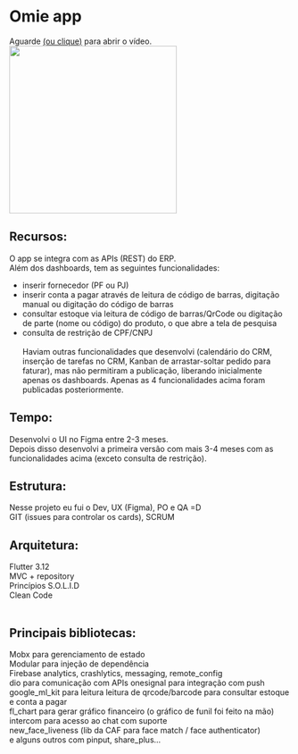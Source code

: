 # Omie app

Aguarde <a href="http://www.youtube.com/watch?feature=player_embedded&v=GbB4gaQxlBw" target="_blank">(ou clique)</a> para abrir o vídeo.
[<img src="https://github.com/diogoroos/omie_app/assets/78812662/80126a86-93bc-43e1-8433-1bc116004331" heigth="300" width="300px">](https://www.youtube.com/watch?v=uyCk2mHocgQ)

## Recursos:
O app se integra com as APIs (REST) do ERP.<br/>
Além dos dashboards, tem as seguintes funcionalidades:<br/>
- inserir fornecedor (PF ou PJ)<br/>
- inserir conta a pagar através de leitura de código de barras, digitação manual ou digitação do código de barras<br/>
- consultar estoque via leitura de código de barras/QrCode ou digitação de parte (nome ou código) do produto, o que abre a tela de pesquisa<br/>
- consulta de restrição de CPF/CNPJ<br/><br/>
Haviam outras funcionalidades que desenvolvi (calendário do CRM, inserção de tarefas no CRM, Kanban de arrastar-soltar pedido para faturar), mas não permitiram a publicação, liberando inicialmente apenas os dashboards. Apenas as 4 funcionalidades acima foram publicadas posteriormente.

## Tempo:
Desenvolvi o UI no Figma entre 2-3 meses.<br/>
Depois disso desenvolvi a primeira versão com mais 3-4 meses com as funcionalidades acima (exceto consulta de restrição).

## Estrutura:
Nesse projeto eu fui o Dev, UX (Figma), PO e QA =D<br/>
GIT (issues para controlar os cards), SCRUM

## Arquitetura:
Flutter 3.12<br/>
MVC + repository<br/>
Princípios S.O.L.I.D<br/>
Clean Code<br/><br/>

## Principais bibliotecas:
Mobx para gerenciamento de estado<br/>
Modular para injeção de dependência<br/>
Firebase analytics, crashlytics, messaging, remote_config<br/>
dio para comunicação com APIs
onesignal para integração com push<br/>
google_ml_kit para leitura leitura de qrcode/barcode para consultar estoque e conta a pagar<br/>
fl_chart para gerar gráfico financeiro (o gráfico de funil foi feito na mão)<br/>
intercom para acesso ao chat com suporte<br/>
new_face_liveness (lib da CAF para face match / face authenticator)<br/>
e alguns outros com pinput, share_plus...<br/>
